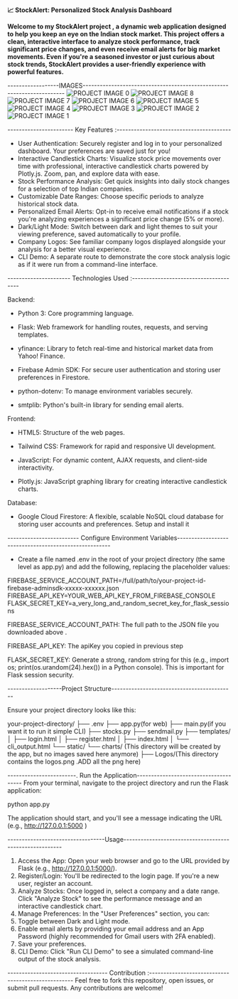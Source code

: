 **📈 StockAlert:  Personalized Stock Analysis Dashboard**

**Welcome to  my StockAlert project , a dynamic web application designed to help you keep an eye on the Indian stock market. This project offers a clean, interactive interface to analyze stock performance, track significant price changes, and even receive email alerts for big market movements.
Even if  you're a seasoned investor or just curious about stock trends, StockAlert provides a user-friendly experience with powerful features.**

------------------IMAGES-----------------------------------------------------------------------
![PROJECT IMAGE 0](https://github.com/user-attachments/assets/6b88e259-e0bc-4bae-8df7-1c9b2c9cff47)
![PROJECT IMAGE 8](https://github.com/user-attachments/assets/9c23bcd2-c4fb-4883-853c-e8309513d1bb)
![PROJECT IMAGE 7](https://github.com/user-attachments/assets/11da492e-5cdb-4e57-a42d-773b750d6b06)
![PROJECT IMAGE 6](https://github.com/user-attachments/assets/5b169919-fb92-4d0d-9a40-09a319959977)
![PROJECT IMAGE 5](https://github.com/user-attachments/assets/bbc6b48f-1f08-4dea-be16-ca83aa00754c)
![PROJECT IMAGE 4](https://github.com/user-attachments/assets/4a42491c-5ecc-457a-ad5a-8f68432037bb)
![PROJECT IMAGE 3](https://github.com/user-attachments/assets/f4cb9ff5-6f1e-4f33-8786-f25c6634b2a7)
![PROJECT IMAGE 2](https://github.com/user-attachments/assets/c40446b9-f91d-4f85-ad37-290223235feb)
![PROJECT IMAGE 1](https://github.com/user-attachments/assets/2c1ed68c-418e-4a56-8f13-38b2b085063c)



----------------------- Key Features :----------------------------------------
* User Authentication: Securely register and log in to your personalized dashboard. Your preferences are saved just for you!
* Interactive Candlestick Charts: Visualize stock price movements over time with professional, interactive candlestick charts powered by Plotly.js. Zoom, pan, and explore data with ease.
* Stock Performance Analysis: Get quick insights into daily stock changes for a selection of top Indian companies.
* Customizable Date Ranges: Choose specific periods to analyze historical stock data.
* Personalized Email Alerts: Opt-in to receive email notifications if a stock you're analyzing experiences a significant price change (5% or more).
* Dark/Light Mode: Switch between dark and light themes to suit your viewing preference, saved automatically to your profile.
* Company Logos: See familiar company logos displayed alongside your analysis for a better visual experience.
* CLI Demo: A separate route to demonstrate the core stock analysis logic as if it were run from a command-line interface.

---------------------- Technologies Used :--------------------------------------

Backend:

* Python 3: Core programming language.

* Flask:  Web framework for handling routes, requests, and serving templates.

* yfinance: Library to fetch real-time and historical market data from Yahoo! Finance.

* Firebase Admin SDK: For secure user authentication and storing user preferences in Firestore.

* python-dotenv: To manage environment variables securely.

* smtplib: Python's built-in library for sending email alerts.

Frontend:

* HTML5: Structure of the web pages.

* Tailwind CSS: Framework for rapid and responsive UI development.

* JavaScript: For dynamic content, AJAX requests, and client-side interactivity.

* Plotly.js:  JavaScript graphing library for creating interactive candlestick charts.

Database:

* Google Cloud Firestore: A flexible, scalable NoSQL cloud database for storing user accounts and preferences.
Setup and install it 

------------------------- Configure Environment Variables------------------------------------------------------


* Create a file named .env in the root of your project directory (the same level as app.py) and add the following, replacing the placeholder values:

FIREBASE_SERVICE_ACCOUNT_PATH=/full/path/to/your-project-id-firebase-adminsdk-xxxxx-xxxxxx.json
FIREBASE_API_KEY=YOUR_WEB_API_KEY_FROM_FIREBASE_CONSOLE
FLASK_SECRET_KEY=a_very_long_and_random_secret_key_for_flask_sessions

FIREBASE_SERVICE_ACCOUNT_PATH: The full path to the JSON file you downloaded above .

FIREBASE_API_KEY: The apiKey you copied in previous step

FLASK_SECRET_KEY: Generate a strong, random string for this (e.g., import os; print(os.urandom(24).hex()) in a Python console). This is important  for Flask session security.

-------------------Project Structure-------------------------------------------


Ensure your project directory looks like this:

your-project-directory/
├── .env
├── app.py(for web)
├── main.py(if you want it to run it simple CLI)
├── stocks.py
├── sendmail.py
├── templates/
│   ├── login.html
│   ├── register.html
│   ├── index.html
│   └── cli_output.html
└── static/
    └── charts/ (This directory will be created by the app, but no images saved here anymore)
    ├── Logos/(This directory contains the logos.png .ADD all the png here)
   
  
  

------------------------. Run the Application--------------------------------------
From your terminal, navigate to the project directory and run the Flask application:

python app.py

The application should start, and you'll see a message indicating the URL (e.g., http://127.0.0.1:5000  )

 ----------------------------------Usage--------------------------------------------------------

1. Access the App: Open your web browser and go to the URL provided by Flask (e.g., http://127.0.0.1:5000/).
2. Register/Login: You'll be redirected to the login page. If you're a new user, register an account.
3. Analyze Stocks: Once logged in, select a company and a date range. Click "Analyze Stock" to see the performance message and an interactive candlestick chart.
4. Manage Preferences: In the "User Preferences" section, you can:
5. Toggle between Dark and Light mode.
6. Enable email alerts by providing your email address and an App Password (highly recommended for Gmail users with 2FA enabled).
7. Save your preferences.
8. CLI Demo: Click "Run CLI Demo" to see a simulated command-line output of the stock analysis.



----------------------------------- Contribution :---------------------------------------------------
Feel free to fork this repository, open issues, or submit pull requests. Any contributions are welcome!

